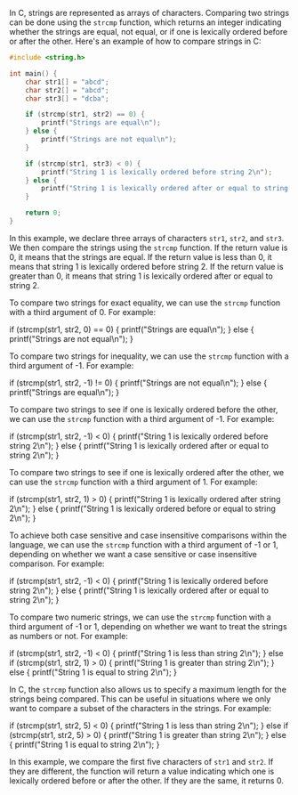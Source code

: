 
In C, strings are represented as arrays of characters. Comparing two strings can be done using the `strcmp` function, which returns an integer indicating whether the strings are equal, not equal, or if one is lexically ordered before or after the other. Here's an example of how to compare strings in C:
```c
#include <string.h>

int main() {
    char str1[] = "abcd";
    char str2[] = "abcd";
    char str3[] = "dcba";

    if (strcmp(str1, str2) == 0) {
        printf("Strings are equal\n");
    } else {
        printf("Strings are not equal\n");
    }

    if (strcmp(str1, str3) < 0) {
        printf("String 1 is lexically ordered before string 2\n");
    } else {
        printf("String 1 is lexically ordered after or equal to string 2\n");
    }

    return 0;
}
```
In this example, we declare three arrays of characters `str1`, `str2`, and `str3`. We then compare the strings using the `strcmp` function. If the return value is 0, it means that the strings are equal. If the return value is less than 0, it means that string 1 is lexically ordered before string 2. If the return value is greater than 0, it means that string 1 is lexically ordered after or equal to string 2.

To compare two strings for exact equality, we can use the `strcmp` function with a third argument of 0. For example:

if (strcmp(str1, str2, 0) == 0) {
    printf("Strings are equal\n");
} else {
    printf("Strings are not equal\n");
}

To compare two strings for inequality, we can use the `strcmp` function with a third argument of -1. For example:

if (strcmp(str1, str2, -1) != 0) {
    printf("Strings are not equal\n");
} else {
    printf("Strings are equal\n");
}

To compare two strings to see if one is lexically ordered before the other, we can use the `strcmp` function with a third argument of -1. For example:

if (strcmp(str1, str2, -1) < 0) {
    printf("String 1 is lexically ordered before string 2\n");
} else {
    printf("String 1 is lexically ordered after or equal to string 2\n");
}

To compare two strings to see if one is lexically ordered after the other, we can use the `strcmp` function with a third argument of 1. For example:

if (strcmp(str1, str2, 1) > 0) {
    printf("String 1 is lexically ordered after string 2\n");
} else {
    printf("String 1 is lexically ordered before or equal to string 2\n");
}

To achieve both case sensitive and case insensitive comparisons within the language, we can use the `strcmp` function with a third argument of -1 or 1, depending on whether we want a case sensitive or case insensitive comparison. For example:

if (strcmp(str1, str2, -1) < 0) {
    printf("String 1 is lexically ordered before string 2\n");
} else {
    printf("String 1 is lexically ordered after or equal to string 2\n");
}

To compare two numeric strings, we can use the `strcmp` function with a third argument of -1 or 1, depending on whether we want to treat the strings as numbers or not. For example:

if (strcmp(str1, str2, -1) < 0) {
    printf("String 1 is less than string 2\n");
} else if (strcmp(str1, str2, 1) > 0) {
    printf("String 1 is greater than string 2\n");
} else {
    printf("String 1 is equal to string 2\n");
}

In C, the `strcmp` function also allows us to specify a maximum length for the strings being compared. This can be useful in situations where we only want to compare a subset of the characters in the strings. For example:

if (strcmp(str1, str2, 5) < 0) {
    printf("String 1 is less than string 2\n");
} else if (strcmp(str1, str2, 5) > 0) {
    printf("String 1 is greater than string 2\n");
} else {
    printf("String 1 is equal to string 2\n");
}

In this example, we compare the first five characters of `str1` and `str2`. If they are different, the function will return a value indicating which one is lexically ordered before or after the other. If they are the same, it returns 0.

